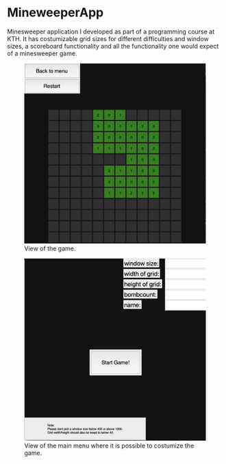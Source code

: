 # MineweeperApp

 Minesweeper application I developed as part of a programming course at KTH. It has costumizable grid sizes for different difficulties and window sizes, a scoreboard functionality and all the functionality one would expect of a minesweeper game.

<figure>
    <img src="GameView.png"
        alt="">
    <figcaption>View of the game.</figcaption>
</figure>


<figure>
    <img src="MainMenu.png"
        alt="">
    <figcaption>View of the main menu where it is possible to costumize the game.</figcaption>
</figure>
